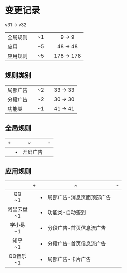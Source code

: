 # 变更记录

v31 -> v32

||||||
|-|:-:|:-:|:-:|:-:|
|全局规则||~1||9 -> 9|
|应用||~5||48 -> 48|
|应用规则||~5||178 -> 178|

## 规则类别

||||||
|-|:-:|:-:|:-:|:-:|
|局部广告||~2||33 -> 33|
|分段广告||~2||30 -> 30|
|功能类||~1||41 -> 41|

## 全局规则

|+|~|-|
|-|-|-|
||<li>开屏广告||

## 应用规则

||+|~|-|
|:-:|-|-|-|
|QQ<br>~1||<li>局部广告-消息页面顶部广告||
|阿里云盘<br>~1||<li>功能类-自动签到||
|学小易<br>~1||<li>分段广告-首页信息流广告||
|知乎<br>~1||<li>分段广告-首页信息流广告||
|QQ音乐<br>~1||<li>局部广告-卡片广告||
